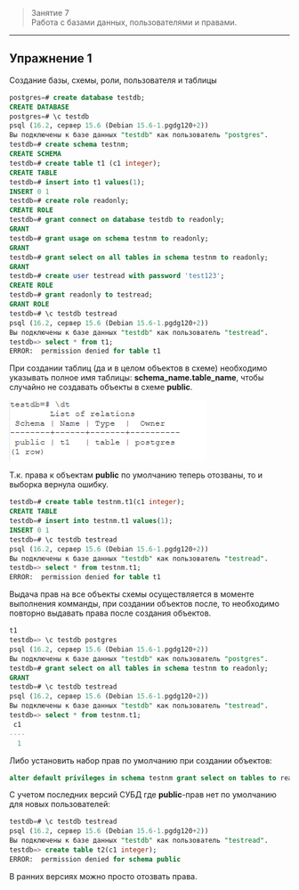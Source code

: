 > Занятие 7  
Работа с базами данных, пользователями и правами.
---
Упражнение 1 
--- 
Создание базы, схемы, роли, пользователя и таблицы
```sql
postgres=# create database testdb;
CREATE DATABASE
postgres=# \c testdb
psql (16.2, сервер 15.6 (Debian 15.6-1.pgdg120+2))
Вы подключены к базе данных "testdb" как пользователь "postgres".
testdb=# create schema testnm;
CREATE SCHEMA
testdb=# create table t1 (c1 integer);
CREATE TABLE
testdb=# insert into t1 values(1);
INSERT 0 1
testdb=# create role readonly;
CREATE ROLE
testdb=# grant connect on database testdb to readonly;
GRANT
testdb=# grant usage on schema testnm to readonly;
GRANT
testdb=# grant select on all tables in schema testnm to readonly;
GRANT
testdb=# create user testread with password 'test123';
CREATE ROLE
testdb=# grant readonly to testread;
GRANT ROLE
testdb=# \c testdb testread
psql (16.2, сервер 15.6 (Debian 15.6-1.pgdg120+2))
Вы подключены к базе данных "testdb" как пользователь "testread".
testdb=> select * from t1;
ERROR:  permission denied for table t1
```
При создании таблиц (да и в целом объектов в схеме) необходимо указывать полное имя таблицы: **schema_name.table_name**, чтобы случайно не создавать объекты в схеме **public**.

![alt text](image.png)

Т.к. права к объектам **public** по умолчанию теперь отозваны, то и выборка вернула ошибку.

```sql
testdb=# create table testnm.t1(c1 integer);
CREATE TABLE
testdb=# insert into testnm.t1 values(1);
INSERT 0 1
testdb=# \c testdb testread
psql (16.2, сервер 15.6 (Debian 15.6-1.pgdg120+2))
Вы подключены к базе данных "testdb" как пользователь "testread".
testdb=> select * from testnm.t1;
ERROR:  permission denied for table t1
```
Выдача прав на все объекты схемы осуществляется в моменте выполнения комманды, при создании объектов после, то необходимо повторно выдавать права после создания объектов.

```sql
t1
testdb=> \c testdb postgres
psql (16.2, сервер 15.6 (Debian 15.6-1.pgdg120+2))
Вы подключены к базе данных "testdb" как пользователь "postgres".
testdb=# grant select on all tables in schema testnm to readonly;
GRANT
testdb=# \c testdb testread
psql (16.2, сервер 15.6 (Debian 15.6-1.pgdg120+2))
Вы подключены к базе данных "testdb" как пользователь "testread".
testdb=> select * from testnm.t1;
 c1
----
  1
```
Либо установить набор прав по умолчанию при создании объектов:
```sql
alter default privileges in schema testnm grant select on tables to readonly; 
```

С учетом последних версий СУБД где **public**-прав нет по умолчанию для новых пользователей:
```sql
testdb=# \c testdb testread
psql (16.2, сервер 15.6 (Debian 15.6-1.pgdg120+2))
Вы подключены к базе данных "testdb" как пользователь "testread".
testdb=> create table t2(c1 integer);
ERROR:  permission denied for schema public
```
В ранних версиях можно просто отозвать права.